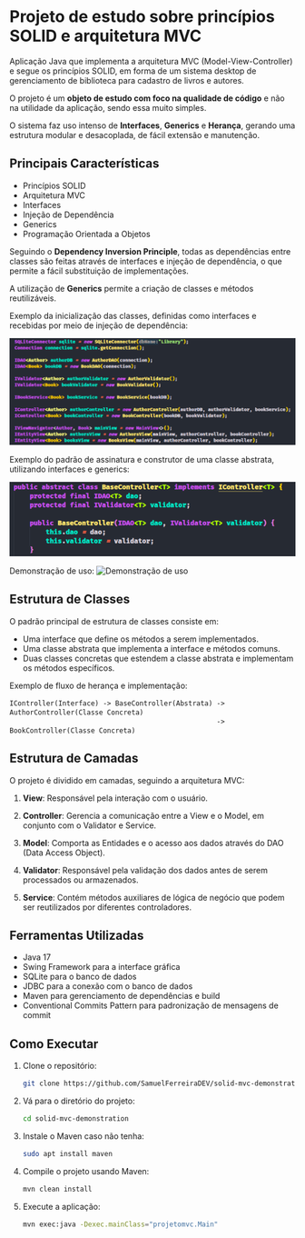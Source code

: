 # Projeto de estudo sobre princípios SOLID e arquitetura MVC

Aplicação Java que implementa a arquitetura MVC (Model-View-Controller) e segue os princípios SOLID, em forma de um sistema desktop de gerenciamento de biblioteca para cadastro de livros e autores.

O projeto é um **objeto de estudo com foco na qualidade de código** e não na utilidade da aplicação, sendo essa muito simples.

O sistema faz uso intenso de **Interfaces**, **Generics** e **Herança**, gerando uma estrutura modular e desacoplada, de fácil extensão e manutenção.

## Principais Características

- Princípios SOLID
- Arquitetura MVC
- Interfaces
- Injeção de Dependência
- Generics
- Programação Orientada a Objetos

Seguindo o **Dependency Inversion Principle**, todas as dependências entre classes são feitas através de interfaces e injeção de dependência, o que permite a fácil substituição de implementações.

A utilização de **Generics** permite a criação de classes e métodos reutilizáveis.

Exemplo da inicialização das classes, definidas como interfaces e recebidas por meio de injeção de dependência:

![Exemplo da inicialização das classes, definidas como interfaces e recebidas por meio de injeção de dependência](src/main/resources/readme/initializer.png)

Exemplo do padrão de assinatura e construtor de uma classe abstrata, utilizando interfaces e generics:

![Exemplo do padrão de assinatura e construtor de uma classe abstrata, utilizando interfaces e generics](src/main/resources/readme/structure_example.png)

Demonstração de uso:
![Demonstração de uso](src/main/resources/readme/usage.gif)

## Estrutura de Classes

O padrão principal de estrutura de classes consiste em:

- Uma interface que define os métodos a serem implementados.
- Uma classe abstrata que implementa a interface e métodos comuns.
- Duas classes concretas que estendem a classe abstrata e implementam os métodos específicos.

Exemplo de fluxo de herança e implementação:

```
IController(Interface) -> BaseController(Abstrata) -> AuthorController(Classe Concreta)
                                                   -> BookController(Classe Concreta)
```

## Estrutura de Camadas

O projeto é dividido em camadas, seguindo a arquitetura MVC:

1. **View**: Responsável pela interação com o usuário.

2. **Controller**: Gerencia a comunicação entre a View e o Model, em conjunto com o Validator e Service.

3. **Model**: Comporta as Entidades e o acesso aos dados através do DAO (Data Access Object).

4. **Validator**: Responsável pela validação dos dados antes de serem processados ou armazenados.

5. **Service**: Contém métodos auxiliares de lógica de negócio que podem ser reutilizados por diferentes controladores.

## Ferramentas Utilizadas

- Java 17
- Swing Framework para a interface gráfica
- SQLite para o banco de dados
- JDBC para a conexão com o banco de dados
- Maven para gerenciamento de dependências e build
- Conventional Commits Pattern para padronização de mensagens de commit

## Como Executar

1. Clone o repositório:
   ```bash
   git clone https://github.com/SamuelFerreiraDEV/solid-mvc-demonstration.git
   ```
2. Vá para o diretório do projeto:
   ```bash
   cd solid-mvc-demonstration
   ```

3. Instale o Maven caso não tenha:
    ```bash
    sudo apt install maven
    ```
4. Compile o projeto usando Maven:
   ```bash
   mvn clean install
   ```
5. Execute a aplicação:
   ```bash
   mvn exec:java -Dexec.mainClass="projetomvc.Main"
   ```
